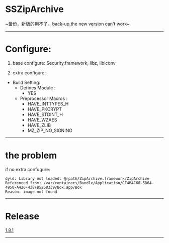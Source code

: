 # SSZipArchive
 ~备份，新版的用不了。back-up,the new version can't work~

---

# Configure:
1. base configure: Security.framework, libz, libiconv


2. extra configure:
- Build Setting:
    - Defines Module :
        - YES
    - Preprocessor Macros : 
        - HAVE_INTTYPES_H 
        - HAVE_PKCRYPT 
        - HAVE_STDINT_H 
        - HAVE_WZAES 
        - HAVE_ZLIB 
        - MZ_ZIP_NO_SIGNING

---

# the problem

if no extra confugure:
```
dyld: Library not loaded: @rpath/ZipArchive.framework/ZipArchive
Referenced from: /var/containers/Bundle/Application/CF4B4C68-5B64-4950-A420-438FB5258339/Box.app/Box
Reason: image not found
```

---

# Release
[1.8.1](https://github.com/ZipArchive/ZipArchive/releases/tag/v1.8.1)

---
